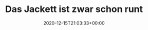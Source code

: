 ---
retweeted: false
source: <a href="http://twitter.com/download/android" rel="nofollow">Twitter for Android</a>
entities:
  hashtags: []
  symbols: []
  user_mentions: []
  urls: []
display_text_range:
- '0'
- '279'
favorite_count: '2'
id_str: '1338952859937861632'
truncated: false
retweet_count: '0'
id: '1338952859937861632'
created_at: Tue Dec 15 21:03:33 +0000 2020
favorited: false
full_text: Das Jackett ist zwar schon runter, aber Kretschmers Avatar ist Politikerfoto-PR-technisch
  noch ausbaufähig. Die nächsten Stufen wären dann "mit hoch gekrempelten Ärmeln FFP2
  Masken verteilend" und "in Jack-Wolfskin Jacke vor einer Corona-Teststation auf
  ein Klemmbrett schauend".
lang: de
tags:
- pesos:twitter
date: '2020-12-15T21:03:33+00:00'
src: https://twitter.com/bascht/status/1338952859937861632
original_url: https://twitter.com/bascht/status/1338952859937861632
type: twitter_tweet
text: Das Jackett ist zwar schon runter, aber Kretschmers Avatar ist Politikerfoto-PR-technisch
  noch ausbaufähig. Die nächsten Stufen wären dann "mit hoch gekrempelten Ärmeln FFP2
  Masken verteilend" und "in Jack-Wolfskin Jacke vor einer Corona-Teststation auf
  ein Klemmbrett schauend".
title: Das Jackett ist zwar schon runt

---